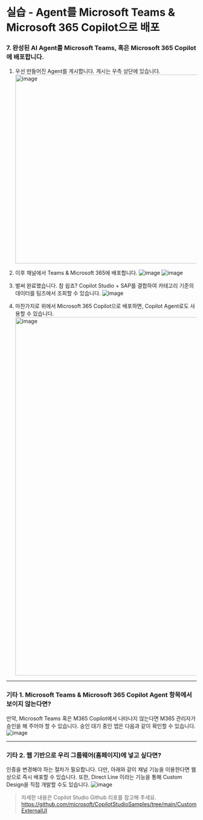 실습 - Agent를 Microsoft Teams & Microsoft 365 Copilot으로 배포
===
 
### 7. 완성된 AI Agent를 Microsoft Teams, 혹은 Microsoft 365 Copilot에 배포합니다. 
1. 우선 만들어진 Agent를 게시합니다. 게시는 우측 상단에 있습니다. <br><img width="500" alt="image" src="https://github.com/user-attachments/assets/a72b7506-2445-4f94-9cb2-37ba7c8e6336" />
 
2. 이후 채널에서 Teams & Microsoft 365에 배포합니다.
![image](https://github.com/user-attachments/assets/2e69b3b6-0e13-4028-a5c1-d1a263f360c0)
![image](https://github.com/user-attachments/assets/6716081e-a6e0-4f72-9645-9de148672de0)
 
3. 벌써 완료했습니다. 참 쉽죠? Copilot Studio + SAP를 결합하여 카테고리 기준의 데이터를 팀즈에서 조회할 수 있습니다.
![image](https://github.com/user-attachments/assets/b32a1099-ca95-48bf-b87b-6f6ab01a9bde)
 
4. 마찬가지로 위에서 Microsoft 365 Copilot으로 배포하면, Copilot Agent로도 사용할 수 있습니다. <br><img width="949" alt="image" src="https://github.com/user-attachments/assets/fa19308c-389f-4653-84f4-285cf0d45285" />



---
### 기타 1. Microsoft Teams & Microsoft 365 Copilot Agent 항목에서 보이지 않는다면?
만약, Microsoft Teams 혹은 M365 Copilot에서 나타나지 않는다면 M365 관리자가 승인을 해 주어야 할 수 있습니다.
승인 대기 중인 앱은 다음과 같이 확인할 수 있습니다.
![image](https://github.com/user-attachments/assets/fe9ef1e2-903c-4ead-a97e-9aa1461129d2)

---
### 기타 2. 웹 기반으로 우리 그룹웨어(홈페이지)에 넣고 싶다면?
인증을 변경해야 하는 절차가 필요합니다. 다만, 아래와 같이 채널 기능을 이용한다면 웹 상으로 즉시 배포할 수 있습니다.
또한, Direct Line 이라는 기능을 통해 Custom Design을 직접 개발할 수도 있습니다.
![image](https://github.com/user-attachments/assets/f850a979-243d-474b-8c79-d8a292770bc9)


>자세한 내용은 Copilot Studio Github 리포를 참고해 주세요.
https://github.com/microsoft/CopilotStudioSamples/tree/main/CustomExternalUI




